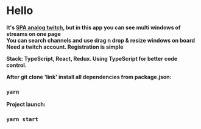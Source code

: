 # Hello

<b>It's <a href="https://multi-twitch-app.vercel.app/">SPA analog twitch</a>, but in this app you can see multi windows of streams on one page<br/>
You can search channels and use drag n drop & resize windows on board<br/>
Need a twitch account. Registration is simple <br/>

<b>Stack:</b> TypeScript, React, Redux. Using TypeScript for better code control.


After git clone 'link' install all dependencies from package.json:
### `yarn`
Project launch:
### `yarn start`
